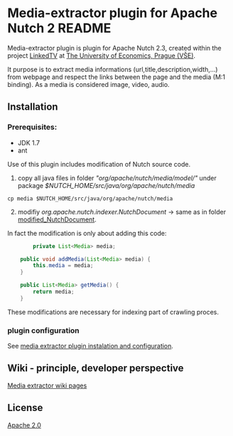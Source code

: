 # Media-extractor plugin for Apache Nutch 2 README

Media-extractor plugin is plugin for Apache Nutch 2.3, created within the project [LinkedTV](http://linkedtv.eu/) at [The University of Economics, Prague (VŠE)](http://www.vse.cz/english/).

It purpose is to extract media informations (url,title,description,width,...) from webpage and respect the links between the page and the media (M:1 binding). As a media is considered image, video, audio.

## Installation
### Prerequisites:
* JDK 1.7
* ant

Use of this plugin includes modification of Nutch source code.

1. copy all java files in folder *"org/apache/nutch/media/model/"* under package *$NUTCH_HOME/src/java/org/apache/nutch/media*

```
cp media $NUTCH_HOME/src/java/org/apache/nutch/media

```

2. modifiy *org.apache.nutch.indexer.NutchDocument* -> same as in folder [modified_NutchDocument](https://github.com/KIZI/IRAPI/tree/master/nutch-plugin/modified_NutchDocument).

In fact the modification is only about adding this code:

```Java
        private List<Media> media;

	public void addMedia(List<Media> media) {
		this.media = media;
	}

	public List<Media> getMedia() {
		return media;
	}
```

These modifications are necessary for indexing part of crawling proces.

### plugin configuration
See [media extractor plugin instalation and configuration](https://github.com/KIZI/IRAPI/wiki/Media-extractor-plugin---installation&usage).

## Wiki - principle, developer perspective
[Media extractor wiki pages](https://github.com/KIZI/IRAPI/wiki/Media-extractor-plugin----developer-perspective)

## License

[Apache 2.0](https://github.com/KIZI/IRAPI/blob/master/nutch-plugin/LICENSE.txt)
